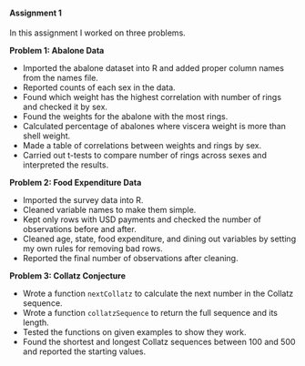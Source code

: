#### Assignment 1

In this assignment I worked on three problems.  

**Problem 1: Abalone Data**  
- Imported the abalone dataset into R and added proper column names from the names file.  
- Reported counts of each sex in the data.  
- Found which weight has the highest correlation with number of rings and checked it by sex.  
- Found the weights for the abalone with the most rings.  
- Calculated percentage of abalones where viscera weight is more than shell weight.  
- Made a table of correlations between weights and rings by sex.  
- Carried out t-tests to compare number of rings across sexes and interpreted the results.  

**Problem 2: Food Expenditure Data**  
- Imported the survey data into R.  
- Cleaned variable names to make them simple.  
- Kept only rows with USD payments and checked the number of observations before and after.  
- Cleaned age, state, food expenditure, and dining out variables by setting my own rules for removing bad rows.  
- Reported the final number of observations after cleaning.  

**Problem 3: Collatz Conjecture**  
- Wrote a function `nextCollatz` to calculate the next number in the Collatz sequence.  
- Wrote a function `collatzSequence` to return the full sequence and its length.  
- Tested the functions on given examples to show they work.  
- Found the shortest and longest Collatz sequences between 100 and 500 and reported the starting values.  
